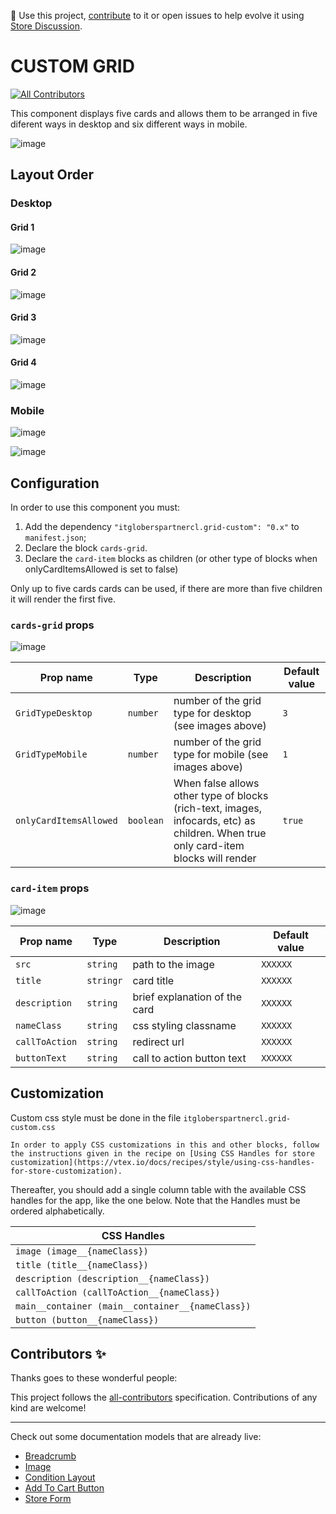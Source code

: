 📢 Use this project, [contribute](https://github.com/{OrganizationName}/{AppName}) to it or open issues to help evolve it using [Store Discussion](https://github.com/vtex-apps/store-discussion).

# CUSTOM GRID

<!-- DOCS-IGNORE:start -->
<!-- ALL-CONTRIBUTORS-BADGE:START - Do not remove or modify this section -->
[![All Contributors](https://img.shields.io/badge/all_contributors-0-orange.svg?style=flat-square)](#contributors-)
<!-- ALL-CONTRIBUTORS-BADGE:END -->
<!-- DOCS-IGNORE:end -->

This component displays five cards and allows them to be arranged in five diferent ways in desktop and six different ways in mobile. 

![image](https://user-images.githubusercontent.com/62782975/174902578-ba840f38-0bab-42df-a9b1-ec3ae909c54b.png)



## Layout Order
### Desktop
#### Grid 1

![image](https://user-images.githubusercontent.com/62782975/174391271-29f30902-8532-4f77-91ba-5295450d5472.png)

#### Grid 2

![image](https://user-images.githubusercontent.com/62782975/174391494-bc8667f8-bd34-4062-8a10-99a0e0550754.png)

#### Grid 3

![image](https://user-images.githubusercontent.com/62782975/174391545-aef5d970-74eb-4bcf-b2b2-256ced49a3ba.png)

#### Grid 4

![image](https://user-images.githubusercontent.com/62782975/174391602-a3cd5836-09bc-4d42-82cb-6ba82549ad12.png)

### Mobile

![image](https://user-images.githubusercontent.com/62782975/174391721-9deb561d-d3e9-4650-b149-f7026d392014.png)

![image](https://user-images.githubusercontent.com/62782975/174391750-179e2292-539c-4200-b99d-3b3ea6864927.png)






## Configuration 

In order to use this component you must:

1. Add the dependency `"itgloberspartnercl.grid-custom": "0.x"` to `manifest.json`;
2. Declare the block `cards-grid`.
3. Declare the `card-item` blocks as children (or other type of blocks when onlyCardItemsAllowed is set to false)

Only up to  five cards cards can be used, if there are more than five children it will render the first five.



### `cards-grid` props


![image](https://user-images.githubusercontent.com/62782975/176581410-db6935ab-6fb7-4f03-9d63-d42a3e1943b5.png)


| Prop name    | Type            | Description    | Default value                                                                                                                               |
| ------------ | --------------- | --------------------------------------------------------------------------------------------------------------------------------------------- | ---------- | 
| `GridTypeDesktop`      | `number`       | number of the grid type for desktop (see images above)     | `3`        |
| `GridTypeMobile`      | `number`       | number of the grid type for mobile (see images above)     | `1`        |
| `onlyCardItemsAllowed`      | `boolean`       | When false allows other type of blocks (rich-text, images, infocards, etc) as children. When true only card-item blocks will render  | `true`        |


### `card-item` props

![image](https://user-images.githubusercontent.com/62782975/176581312-431f8f6d-7696-42b3-9eab-2b27e9282c93.png)



| Prop name    | Type            | Description    | Default value                                                                                                                               |
| ------------ | --------------- | --------------------------------------------------------------------------------------------------------------------------------------------- | ---------- | 
| `src`      | `string`       | path to the image         | `XXXXXX`        |
| `title`      | `stringr`       | card title     | `XXXXXX`        |
| `description`      | `string`       | brief explanation of the card   | `XXXXXX`        |
| `nameClass`      | `string`       |     css styling classname | `XXXXXX`        |
| `callToAction`      | `string`       | redirect url    | `XXXXXX`        |
| `buttonText`      | `string`       | call to action button text  | `XXXXXX`        |


## Customization

Custom css style must be done in the file `itgloberspartnercl.grid-custom.css`

`In order to apply CSS customizations in this and other blocks, follow the instructions given in the recipe on [Using CSS Handles for store customization](https://vtex.io/docs/recipes/style/using-css-handles-for-store-customization).`

Thereafter, you should add a single column table with the available CSS handles for the app, like the one below. Note that the Handles must be ordered alphabetically.

| CSS Handles |
| ----------- | 
| `image (image__{nameClass})` | 
| `title (title__{nameClass})` | 
| `description (description__{nameClass})` | 
| `callToAction (callToAction__{nameClass})` | 
| `main__container (main__container__{nameClass})` |
| `button (button__{nameClass})` |



<!-- DOCS-IGNORE:start -->

## Contributors ✨

Thanks goes to these wonderful people:

<!-- ALL-CONTRIBUTORS-LIST:START - Do not remove or modify this section -->
<!-- prettier-ignore-start -->
<!-- markdownlint-disable -->
<!-- markdownlint-enable -->
<!-- prettier-ignore-end -->
<!-- ALL-CONTRIBUTORS-LIST:END -->

This project follows the [all-contributors](https://github.com/all-contributors/all-contributors) specification. Contributions of any kind are welcome!

<!-- DOCS-IGNORE:end -->

---- 

Check out some documentation models that are already live: 
- [Breadcrumb](https://github.com/vtex-apps/breadcrumb)
- [Image](https://vtex.io/docs/components/general/vtex.store-components/image)
- [Condition Layout](https://vtex.io/docs/components/all/vtex.condition-layout@1.1.6/)
- [Add To Cart Button](https://vtex.io/docs/components/content-blocks/vtex.add-to-cart-button@0.9.0/)
- [Store Form](https://vtex.io/docs/components/all/vtex.store-form@0.3.4/)
